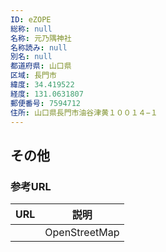 ```yaml
---
ID: eZOPE
総称: null
名称: 元乃隅神社
名称読み: null
別名: null
都道府県: 山口県
区域: 長門市
緯度: 34.419522
経度: 131.0631807
郵便番号: 7594712
住所: 山口県長門市油谷津黄１００１４−１
---
```


## その他

### 参考URL

| URL | 説明          |
| --- | ------------- |
|     | OpenStreetMap |
